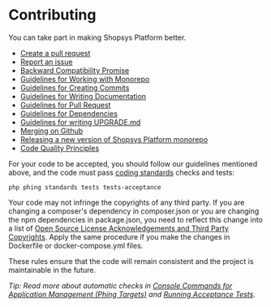 # Contributing

You can take part in making Shopsys Platform better.

* [Create a pull request](https://github.com/shopsys/shopsys/compare)
* [Report an issue](https://github.com/shopsys/shopsys/issues/new)
* [Backward Compatibility Promise](https://docs.shopsys.com/en/latest/contributing/backward-compatibility-promise/)
* [Guidelines for Working with Monorepo](https://docs.shopsys.com/en/latest/introduction/monorepo/)
* [Guidelines for Creating Commits](https://docs.shopsys.com/en/latest/contributing/guidelines-for-creating-commits/)
* [Guidelines for Writing Documentation](https://docs.shopsys.com/en/latest/contributing/guidelines-for-writing-documentation/)
* [Guidelines for Pull Request](https://docs.shopsys.com/en/latest/contributing/guidelines-for-pull-request/)
* [Guidelines for Dependencies](https://docs.shopsys.com/en/latest/contributing/guidelines-for-dependencies/)
* [Guidelines for writing UPGRADE.md](https://docs.shopsys.com/en/latest/contributing/guidelines-for-writing-upgrade/)
* [Merging on Github](https://docs.shopsys.com/en/latest/contributing/merging-on-github/)
* [Releasing a new version of Shopsys Platform monorepo](https://docs.shopsys.com/en/latest/contributing/releasing-a-new-version-of-shopsys-framework/)
* [Code Quality Principles](https://docs.shopsys.com/en/latest/contributing/code-quality-principles/)

For your code to be accepted, you should follow our guidelines mentioned above,
and the code must pass [coding standards](https://docs.shopsys.com/en/latest/contributing/coding-standards/) checks and tests:
```
php phing standards tests tests-acceptance
```

Your code may not infringe the copyrights of any third party.
If you are changing a composer's dependency in composer.json or you are changing the npm dependencies in package.json, you need to reflect this change into a list of [Open Source License Acknowledgements and Third Party Copyrights](./open-source-license-acknowledgements-and-third-party-copyrights.md).
Apply the same procedure if you make the changes in Dockerfile or docker-compose.yml files.

These rules ensure that the code will remain consistent and the project is maintainable in the future.

*Tip: Read more about automatic checks in [Console Commands for Application Management (Phing Targets)](https://docs.shopsys.com/en/latest/introduction/console-commands-for-application-management-phing-targets/) and [Running Acceptance Tests](https://docs.shopsys.com/en/latest/introduction/running-acceptance-tests/).*
